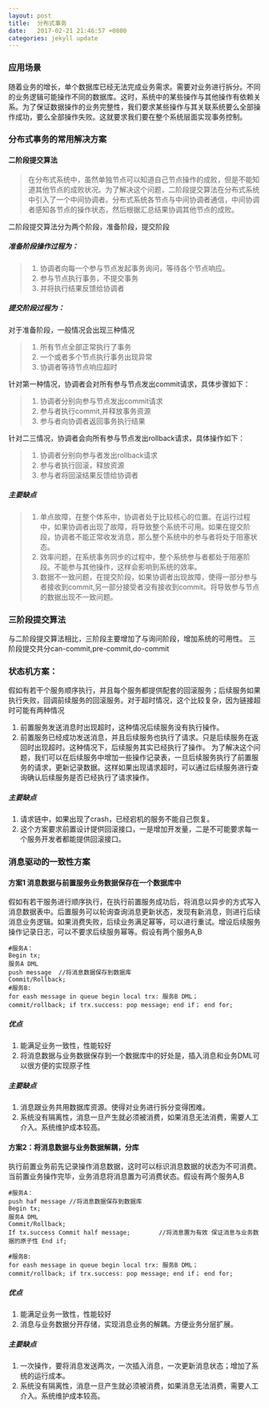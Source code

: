 ```yaml
---
layout: post
title:  分布式事务
date:   2017-02-21 21:46:57 +0800
categories: jekyll update
---
```


### 应用场景
随着业务的增长，单个数据库已经无法完成业务需求。需要对业务进行拆分。不同的业务逻辑可能操作不同的数据库。这时，系统中的某些操作与其他操作有依赖关系。为了保证数据操作的业务完整性，我们要求某些操作与其关联系统要么全部操作成功，要么全部操作失败。这就要求我们要在整个系统层面实现事务控制。

### 分布式事务的常用解决方案

#### 二阶段提交算法

> 在分布式系统中，虽然单独节点可以知道自己节点操作的成败，但是不能知道其他节点的成败状况。为了解决这个问题，二阶段提交算法在分布式系统中引入了一个中间协调者。分布式系统各节点与中间协调者通信，中间协调者感知各节点的操作状态，然后根据汇总结果协调其他节点的成败。

二阶段提交算法分为两个阶段，准备阶段，提交阶段

##### 准备阶段操作过程为：
>1. 协调者向每一个参与节点发起事务询问，等待各个节点响应。
>2. 参与节点执行事务，不提交事务
>3. 并将执行结果反馈给协调者

##### 提交阶段过程为：
对于准备阶段，一般情况会出现三种情况
>1. 所有节点全部正常执行了事务
>2. 一个或者多个节点执行事务出现异常
>3. 协调者等待节点响应超时

针对第一种情况，协调者会对所有参与节点发出commit请求，具体步骤如下：
>1. 协调者分别向参与节点发出commit请求
>2. 参与者执行commit,并释放事务资源
>3. 参与者向协调者返回事务执行结果

针对二三情况，协调者会向所有参与节点发出rollback请求，具体操作如下：
>1. 协调者分别向参与者发出rollback请求
>2. 参与者执行回滚，释放资源
>3. 参与者将回滚结果反馈给协调者

##### 主要缺点
>1. 单点故障，在整个体系中，协调者处于比较核心的位置。在运行过程中，如果协调者出现了故障，将导致整个系统不可用。如果在提交阶段，协调者不能正常收发消息，那么整个系统中的参与者将处于阻塞状态。
>2. 效率问题，在系统事务同步的过程中，整个系统参与者都处于阻塞阶段。不能参与其他操作，这样会影响到系统的效率。
>3. 数据不一致问题，在提交阶段，如果协调者出现故障，使得一部分参与者接收到commit,另一部分接受者没有接收到commit。将导致参与节点的数据出现不一致问题。
 

### 三阶段提交算法
与二阶段提交算法相比，三阶段主要增加了与询问阶段，增加系统的可用性。
三阶段提交共分can-commit,pre-commit,do-commit


### 状态机方案：
假如有若干个服务顺序执行，并且每个服务都提供配套的回滚服务；后续服务如果执行失败，回调前续服务的回滚服务。对于超时情况，这个比较复杂，因为链接超时可能有两种情况
1. 前置服务发送消息时出现超时，这种情况后续服务没有执行操作。
2. 前置服务已经成功发送消息，并且后续服务也执行了请求。只是后续服务在返回时出现超时。这种情况下，后续服务其实已经执行了操作。
为了解决这个问题，我们可以在后续服务中增加一些操作记录表，一旦后续服务执行了前置服务的请求，更新记录数据。这样如果出现请求超时，可以通过后续服务进行查询确认后续服务是否已经执行了请求操作。

##### 主要缺点
1. 请求链中，如果出现了crash，已经宕机的服务不能自己恢复。
2. 这个方案要求前置设计提供回滚接口，一是增加开发量，二是不可能要求每一个服务开发者都能提供回滚接口。

### 消息驱动的一致性方案

#### 方案1 消息数据与前置服务业务数据保存在一个数据库中
假如有若干服务进行顺序执行，在执行前置服务成功后，将消息以异步的方式写入消息数据表中。后置服务可以轮询查询消息更新状态，发现有新消息，则进行后续消息业务逻辑。如果消费失败，后续业务满足幂等，可以进行重试。增设后续服务操作记录日志，可以不要求后续服务幂等。假设有两个服务A,B

```shell
#服务A：
Begin tx;
服务A DML
push message  //将消息数据保存到数据库
Commit/Rollback;
#服务B:
for eash message in queue begin local trx: 服务B DML； commit/rollback; if trx.success: pop message; end if； end for;
```

##### 优点
1. 能满足业务一致性，性能较好
2. 将消息数据与业务数据保存到一个数据库中的好处是，插入消息和业务DML可以很方便的实现原子性

##### 主要缺点
1. 消息跟业务共用数据库资源。使得对业务进行拆分变得困难。
2. 系统没有隔离性，消息一旦产生就必须被消费，如果消息无法消费，需要人工介入。系统维护成本较高。

#### 方案2：将消息数据与业务数据解耦，分库
执行前置业务前先记录操作消息数据，这时可以标识消息数据的状态为不可消费。当前置业务操作完毕，业务消息将消息置为可消费状态。假设有两个服务A,B

```shell
#服务A：
push haf message //将消息数据保存到数据库
Begin tx;
服务A DML
Commit/Rollback;
If tx.success Commit half message;        //将消息置为有效 保证消息与业务数据的原子性 End if;

#服务B:
for eash message in queue begin local trx: 服务B DML； commit/rollback; if trx.success: pop message; end if； end for;
```

##### 优点
1. 能满足业务一致性，性能较好
2. 消息与业务数据分开存储，实现消息业务的解耦。方便业务分层扩展。

##### 主要缺点
1. 一次操作，要将消息发送两次，一次插入消息，一次更新消息状态；增加了系统的运行成本。
2. 系统没有隔离性，消息一旦产生就必须被消费，如果消息无法消费，需要人工介入。系统维护成本较高。





